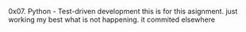
0x07. Python - Test-driven development
this is for this asignment. just working my best
what is not happening.
it commited elsewhere

